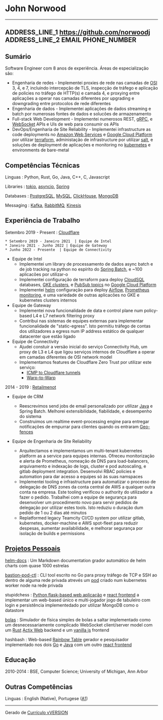 John Norwood
============

----------------------------    ---------------------------
ADDRESS_LINE_1       https://github.com/norwoodj
ADDRESS_LINE_2       EMAIL
PHONE_NUMBER
----------------------------


Sumário
-------
Software Engineer com 8 anos de experiência. Áreas de especialização são:

* Engenharia de redes - Implementei proxies de rede nas camadas de [OSI](https://en.wikipedia.org/wiki/OSI_model) 3, 4, e 7,
  incluindo intercepção de TLS, inspecção de tráfego e aplicação de policies no tráfego de HTTP(s) e camada 4, e proxying
  entre aplicações a operar nas camadas diferentes por upgrading e downgrading entre protocolos de rede diferentes
* Engenharia de dados - Implementei aplicações de dados streaming e batch por numerosas fontes de dados e solucões de armazenamento
* Full-stack Web Development - Implementei numerosos REST, [gRPC](https://grpc.io/), e [WebSocket](https://developer.mozilla.org/en-US/docs/Web/API/WebSockets_API)
  APIs e UIs de web para consumir os APIs
* DevOps/Engenharia de Site Reliability - Implementei infrastructure as code deployments no [Amazon Web Services](https://aws.amazon.com/)
  e [Google Cloud Platform](https://cloud.google.com) por utilizar [terraform](https://www.terraform.io/), administação de infrastructure por utilizar
  [salt](https://saltproject.io/), e soluções de deployment de aplicações e monitoring no [kubernetes](https://kubernetes.io/)
  e environments de bare-metal


Competências Técnicas
---------------------
Linguas
:   Python, Rust, Go, Java, C++, C, Javascript

Libraries
:   [tokio](https://tokio.rs/), [asyncio](https://docs.python.org/3/library/asyncio.html), [Spring](https://spring.io/)

Databases
:   [PostgreSQL](https://www.postgresql.org/), [MySQL](https://www.mysql.com/), [ClickHouse](https://clickhouse.com/), [MongoDB](https://www.mongodb.com/)

Messaging
:   [Kafka](https://www.confluent.io/lp/apache-kafka/), [RabbitMQ](https://www.rabbitmq.com), [Kinesis](https://aws.amazon.com/kinesis)

Experiência de Trabalho
-----------------------
Setembro 2019 - Present
:   [Cloudflare](https://www.cloudflare.com/about-overview)

    * Setembro 2019 - Janeiro 2021  | Equipe de Intel
    * Janeiro 2021 - Junho 2022 | Equipe de Gateway
    * Junho 2022 - Presente  | Equipe de Connectivity

* Equipe de Intel
    * Implementei um library de processamento de dados async batch e de job tracking na python no espírito do [Spring Batch](https://spring.io/projects/spring-batch),
      e ~100 aplicacões por utilizar-o
    * Implementei configuração de terraform para deploy [CloudSQL](https://cloud.google.com/sql) databases,
      [GKE clusters](https://cloud.google.com/kubernetes-engine), e [PubSub topics](https://cloud.google.com/pubsub/docs/overview) no [Google Cloud Platform](https://cloud.google.com)
    * Implementei [helm](https://helm.sh/) configuração para deploy [Airflow](https://airflow.apache.org/), [Prometheus monitoring](https://prometheus.io/), e
      uma variedade de outras aplicacões no GKE e kubernetes clusters internos
* Equipe de Gateway
    * Implementei nova funcionalidade de data e control plane num policy-based L4 e L7 network filtering proxy
    * Contribui nas sistemas de equipes externas para implementar funcionalidade de "static-egress". Isto permitiu
      tráfego de contas dos utilizadores a egress num IP address estático de qualquer datacenter que estão ligado
* Equipe de Connectivity
    * Ajudei constuir a versão inicial do serviço Connectivity Hub, um proxy de L3 e L4 que ligou
      serviços internos de Cloudflare a operar em camadas diferentes de OSI network model
    * Implementamos features de Cloudflare Zero Trust por utilizar este serviço:
        * [ICMP to Cloudflare tunnels](https://blog.cloudflare.com/the-most-exciting-ping-release/)
        * [Warp-to-Warp](https://blog.cloudflare.com/warp-to-warp/)


2014 - 2019
:   [Retailmenot](https://www.retailmenot.com/corp)

* Equipe de CRM
    * Reescrevimos send jobs de email personalizado por utilizar [Java](https://www.java.com/en/) e Spring Batch. Melhorei extensibilidade,
      fiabilidade, e desempenho do sistema
    * Construimos um realtime event-processing engine para entregar notificações de empurrar para clientes quando os entraram [Geo-fences](https://en.wikipedia.org/wiki/Geo-fence)

* Equipe de Engenharia de Site Reliability
    * Arquitectamos e implementamos um multi-tenant kubernetes platform as a service para equipes internas. Ofreceu
      monitorização e alerta de Prometheus, nomeação de DNS para load-balancers, arquivamento e indexação de logs, cluster e pod autoscaling, e
      gitlab deployment integration. Desenvolvi RBAC policies e automation para dar acesso a equipes só às suas namspaces
    * Implementei tooling e infrastructure para automatizar o processo de delegação de DNS zones da conta central de AWS
      a qualquer outra conta na empresa. Este tooling verificou o authority do utilizador a fazer o pedido.
      Trabalhei com a equipe de segurança para desenvolver um procedimento novo para servir pedidos de delegação por utilizar estes tools.
      Isto reduziu o duração dum pedido de 1 ou 2 dias até minutos
    * Replatformed legacy Teamcity CI/CD system por utilizar gitlab, kubernetes, docker-machine e AWS spot-fleet para reduzir
      despesas, aumentar availabilidade, e melhorar segurança por isolação de builds e permissions


[Projetos Pessoais](https://github.com/norwoodj)
-----------------
[helm-docs](https://github.com/norwoodj/helm-docs)
:   Um Markdown documentation grador automático de helm charts com quase 1000 estrelas

[bastion-pod-ctl](https://github.com/norwoodj/bastion-pod-ctl)
:   CLI tool escrito no Go para proxy tráfego de TCP e SSH ao dentro de alguma rede privada atrevés um [pod](https://kubernetes.io/docs/concepts/workloads/pods/)
    criado num kubernetes worker node na rede privada

stupidchess
:   [Python flask-based web aplicação](https://github.com/norwoodj/stupidchess-backend) e [react frontend](https://github.com/norwoodj/stupidchess-frontend)
    a implementar um web-based único e multi-jogador jogo de tabuleiro com login e persistência implementedado por utilizar MongoDB como o datastore

[bolas](https://github.com/norwoodj/bolas)
:   Simulador de física simples de bolas a saltar implementado como um desnecessariamente complicado WebSocket client/server
    model com um [Rust](https://www.rust-lang.org/) [Actix Web](https://actix.rs/) backend e um [vanilla js](http://vanilla-js.com/)
    frontend

hashbash
:   Web-based [Rainbow Table](https://en.wikipedia.org/wiki/Rainbow_table) gerador e pesquisador implementado nos dois [Go](https://github.com/norwoodj/hashbash-backend-go) e
    [Java](https://github.com/norwoodj/hashbash-backend-java) com um outro [react frontend](https://github.com/norwoodj/hashbash-frontend)

Educação
---------
2010-2014
: BSE, Computer Science; University of Michigan, Ann Arbor

Outras Competências
------------
Linguas
: English (Native), Portugese ([A1](https://www.coe.int/en/web/common-european-framework-reference-languages/level-descriptions))

----------------------------------------------
Gerado de [Currículo vVERSION](https://github.com/norwoodj/docs/blob/VERSION/docs/curriculo.md)
